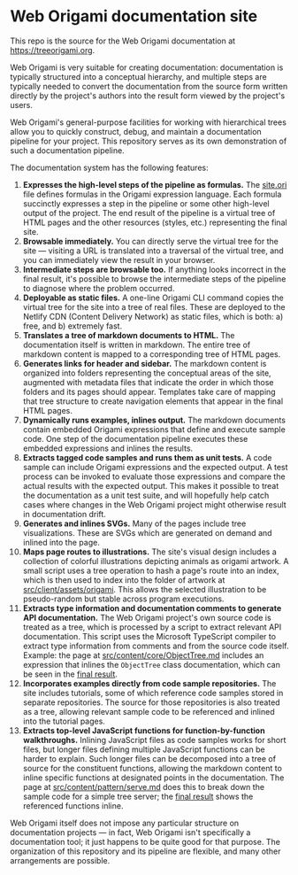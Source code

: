 # Web Origami documentation site

This repo is the source for the Web Origami documentation at https://treeorigami.org.

Web Origami is very suitable for creating documentation: documentation is typically structured into a conceptual hierarchy, and multiple steps are typically needed to convert the documentation from the source form written directly by the project's authors into the result form viewed by the project's users.

Web Origami's general-purpose facilities for working with hierarchical trees allow you to quickly construct, debug, and maintain a documentation pipeline for your project. This repository serves as its own demonstration of such a documentation pipeline.

The documentation system has the following features:

1. **Expresses the high-level steps of the pipeline as formulas.** The [site.ori](./src/site.ori) file defines formulas in the Origami expression language. Each formula succinctly expresses a step in the pipeline or some other high-level output of the project. The end result of the pipeline is a virtual tree of HTML pages and the other resources (styles, etc.) representing the final site.
1. **Browsable immediately.** You can directly serve the virtual tree for the site — visiting a URL is translated into a traversal of the virtual tree, and you can immediately view the result in your browser.
1. **Intermediate steps are browsable too.** If anything looks incorrect in the final result, it's possible to browse the intermediate steps of the pipeline to diagnose where the problem occurred.
1. **Deployable as static files.** A one-line Origami CLI command copies the virtual tree for the site into a tree of real files. These are deployed to the Netlify CDN (Content Delivery Network) as static files, which is both: a) free, and b) extremely fast.
1. **Translates a tree of markdown documents to HTML.** The documentation itself is written in markdown. The entire tree of markdown content is mapped to a corresponding tree of HTML pages.
1. **Generates links for header and sidebar.** The markdown content is organized into folders representing the conceptual areas of the site, augmented with metadata files that indicate the order in which those folders and its pages should appear. Templates take care of mapping that tree structure to create navigation elements that appear in the final HTML pages.
1. **Dynamically runs examples, inlines output.** The markdown documents contain embedded Origami expressions that define and execute sample code. One step of the documentation pipeline executes these embedded expressions and inlines the results.
1. **Extracts tagged code samples and runs them as unit tests.** A code sample can include Origami expressions and the expected output. A test process can be invoked to evaluate those expressions and compare the actual results with the expected output. This makes it possible to treat the documentation as a unit test suite, and will hopefully help catch cases where changes in the Web Origami project might otherwise result in documentation drift.
1. **Generates and inlines SVGs.** Many of the pages include tree visualizations. These are SVGs which are generated on demand and inlined into the page.
1. **Maps page routes to illustrations.** The site's visual design includes a collection of colorful illustrations depicting animals as origami artwork. A small script uses a tree operation to hash a page's route into an index, which is then used to index into the folder of artwork at [src/client/assets/origami](./src/client/assets/origami). This allows the selected illustration to be pseudo-random but stable across program executions.
1. **Extracts type information and documentation comments to generate API documentation.** The Web Origami project's own source code is treated as a tree, which is processed by a script to extract relevant API documentation. This script uses the Microsoft TypeScript compiler to extract type information from comments and from the source code itself. Example: the page at [src/content/core/ObjectTree.md](./src/content/core/ObjectTree.md) includes an expression that inlines the `ObjectTree` class documentation, which can be seen in the [final result](https://treeorigami.org/core/objecttree.html).
1. **Incorporates examples directly from code sample repositories.** The site includes tutorials, some of which reference code samples stored in separate repositories. The source for those repositories is also treated as a tree, allowing relevant sample code to be referenced and inlined into the tutorial pages.
1. **Extracts top-level JavaScript functions for function-by-function walkthroughs.** Inlining JavaScript files as code samples works for short files, but longer files defining multiple JavaScript functions can be harder to explain. Such longer files can be decomposed into a tree of source for the constituent functions, allowing the markdown content to inline specific functions at designated points in the documentation. The page at [src/content/pattern/serve.md](./src/content/pattern/serve.md) does this to break down the sample code for a simple tree server; the [final result](https://treeorigami.org/pattern/serve.html) shows the referenced functions inline.

Web Origami itself does not impose any particular structure on documentation projects — in fact, Web Origami isn't specifically a documentation tool; it just happens to be quite good for that purpose. The organization of this repository and its pipeline are flexible, and many other arrangements are possible.
